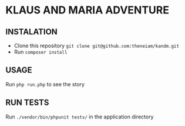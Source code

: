 KLAUS AND MARIA ADVENTURE
=========================

## INSTALATION
* Clone this repository
``git clone git@github.com:theneiam/kandm.git``
* Run ``composer install``
 
## USAGE
Run ``php run.php`` to see the story

## RUN TESTS
Run ``./vendor/bin/phpunit tests/`` in the application directory


